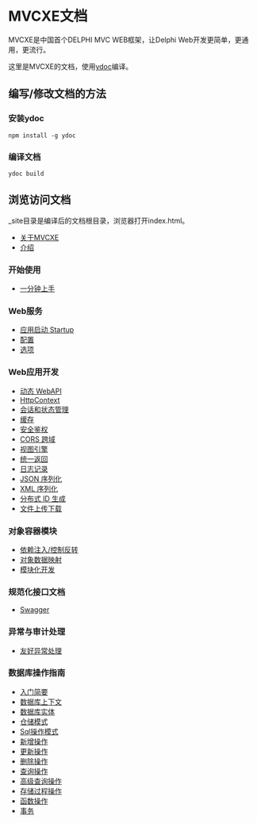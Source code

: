 # MVCXE文档

MVCXE是中国首个DELPHI MVC WEB框架，让Delphi Web开发更简单，更通用，更流行。

这里是MVCXE的文档，使用[ydoc](https://github.com/YMFE/ydoc)编译。

## 编写/修改文档的方法

### 安装ydoc
```
npm install -g ydoc
```

### 编译文档
```
ydoc build
```

## 浏览访问文档
_site目录是编译后的文档根目录，浏览器打开index.html。

* [关于MVCXE](./docs/docs/index.md)
* [介绍](./docs/docs/intro.md#)

### 开始使用

* [一分钟上手](./docs/docs/installation.md)

### Web服务
* [应用启动 Startup](./docs/docs/appstartup.md)
* [配置](./docs/docs/configuration.md)
* [选项](./docs/docs/options.md)

### Web应用开发
* [动态 WebAPI](./docs/docs/dynamic-api-controller.md)
* [HttpContext](./docs/docs/httpcontext.md)
* [会话和状态管理](./docs/docs/sesssion-state.md)
* [缓存](./docs/docs/cache.md)
* [安全鉴权](./docs/docs/auth-control.md)
* [CORS 跨域](./docs/docs/cors.md)
* [视图引擎](./docs/docs/view-engine.md)
* [统一返回](./docs/docs/action-result.md)
* [日志记录](./docs/docs/logging.md)
* [JSON 序列化](./docs/docs/json-serialization.md)
* [XML 序列化](./docs/docs/xml-serialization.md)
* [分布式 ID 生成](./docs/docs/idgenerator.md)
* [文件上传下载](./docs/docs/upload-download.md)

### 对象容器模块
* [依赖注入/控制反转](./docs/docs/dependency-injection.md)
* [对象数据映射](./docs/docs/object-mapper.md)
* [模块化开发](./docs/docs/module-dev.md)

### 规范化接口文档
* [Swagger](./docs/docs/specification-document.md)

### 异常与审计处理
* [友好异常处理](./docs/docs/friendly-exception.md)

### 数据库操作指南
* [入门简要](./docs/docs/dbcontext-start.md)
* [数据库上下文](./docs/docs/dbcontext.md)
* [数据库实体](./docs/docs/entity.md)
* [仓储模式](./docs/docs/dbcontext-repository.md)
* [Sql操作模式](./docs/docs/dbcontext-db.md)
* [新增操作](./docs/docs/dbcontext-add.md)
* [更新操作](./docs/docs/dbcontext-update.md)
* [删除操作](./docs/docs/dbcontext-delete.md)
* [查询操作](./docs/docs/dbcontext-query.md)
* [高级查询操作](./docs/docs/dbcontext-hight-query.md)
* [存储过程操作](./docs/docs/dbcontext-proc.md)
* [函数操作](./docs/docs/dbcontext-function.md)
* [事务](./docs/docs/tran.md)

